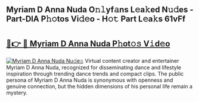 ## Myriam D Anna Nuda O𝚗𝚕yf𝚊ns L𝚎a𝚔ed N𝚞𝚍es - Part-DlA P𝚑𝚘tos Vi𝚍𝚎o - H𝚘𝚝 Part L𝚎a𝚔s 61vFf

# <h2><a href="http://kf9l7zl.oniu.top/?m=Myriam+D+Anna+Nuda">🔗👉 🔴 Myriam D Anna Nuda P𝚑ot𝚘𝚜 V𝚒d𝚎o</a></h2>

[![Myriam D Anna Nuda Nu𝚍e𝚜](https://i.imgur.com/0qMVB7G.gif)](http://kf9l7zl.oniu.top/?m=Myriam+D+Anna+Nuda)
Virtual content creator and entertainer Myriam D Anna Nuda, recognized for disseminating dance and lifestyle inspiration through trending dance trends and compact clips. The public persona of Myriam D Anna Nuda is synonymous with openness and genuine connection, but the hidden dimensions of his personal life remain a mystery.  
